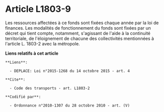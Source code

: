 # Article L1803-9

Les ressources affectées à ce fonds sont fixées chaque année par la loi de finances. Les modalités de fonctionnement du fonds
sont fixées par un décret qui tient compte, notamment, s'agissant de l'aide à la continuité territoriale, de l'éloignement de
chacune des collectivités mentionnées à l'article L. 1803-2 avec la métropole.

**Liens relatifs à cet article**

	**Liens**:

	  - DEPLACE: Loi n°2015-1268 du 14 octobre 2015 - art. 4

	**Cite**:

	  - Code des transports - art. L1803-2

	**Codifié par**:

	  - Ordonnance n°2010-1307 du 28 octobre 2010 - art. (V)
